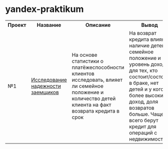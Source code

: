 # yandex-praktikum

<table>
<tr><th>Проект</th><th>Название</th><th>Описание</th><th>Вывод</th><th>Стек</th></tr> <!--ряд с ячейками заголовков-->
  
  <tr>
    <td>№1</td>
    <td><a href="https://github.com/Goryachcom/yandex-praktikum/blob/main/Исследование%20надежности%20заемщиков/№1%20Исследование%20надежности%20заемщиков.ipynb">Исследование надежности заемщиков</a></td>
    <td>На основе статистики о платёжеспособности клиентов исследовать, влияет ли семейное положение и количество детей клиента на факт возврата кредита в срок</td>
    <td>На возврат кредита влияют наличие детей, семейное положение и уровень дохода: для тех, кто состоит/состоял в браке, нет детей и у кого более высокий доход, доля возвратов больше. Чаще всего берут кредит для операций с недвижимостью</td>
    <td>Python Pandas</td>
  </tr> <!--ряд с ячейками тела таблицы-->




</table>
